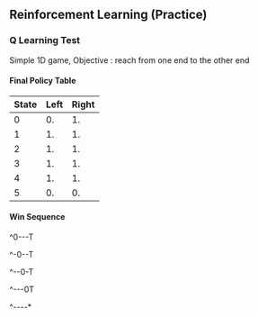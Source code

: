 ## Reinforcement Learning (Practice) 

### Q Learning Test

Simple 1D game, Objective : reach from one end to the other end

#### Final Policy Table

| State | Left  | Right |
| -------| ------------- | ------------- |
| 0 | 0.  | 1.  |
| 1 | 1.  | 1.  |
| 2 | 1.  | 1.  |
| 3 | 1.  | 1.  |
| 4 | 1.  | 1.  |
| 5 | 0.  | 0.  |

#### Win Sequence

 ^0---T
 
 ^-0--T
 
 ^--0-T
 
 ^---0T
 
 ^----*
